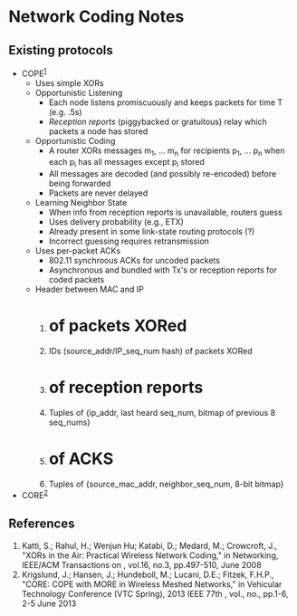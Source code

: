 Network Coding Notes
====================

Existing protocols
------------------

- COPE<sup>[1](NOTES.md#katti06)</sup>
  + Uses simple XORs
  + Opportunistic Listening
    * Each node listens promiscuously and keeps packets for time T (e.g. .5s)
    * *Reception reports* (piggybacked or gratuitous) relay which packets a node
      has stored
  + Opportunistic Coding
    * A router XORs messages m<sub>1</sub>, ... m<sub>n</sub> for recipients
      p<sub>1</sub>, ... p<sub>n</sub> when each p<sub>i</sub> has all messages
      except p<sub>i</sub> stored
    * All messages are decoded (and possibly re-encoded) before being forwarded
    * Packets are never delayed
  + Learning Neighbor State
    * When info from reception reports is unavailable, routers guess
    * Uses delivery probability (e.g., ETX)
    * Already present in some link-state routing protocols (?)
    * Incorrect guessing requires retransmission
  + Uses per-packet ACKs
    * 802.11 synchroous ACKs for uncoded packets
    * Asynchronous and bundled with Tx's or reception reports for coded packets
  + Header between MAC and IP
    1. # of packets XORed
    2. IDs (source\_addr/IP\_seq\_num hash) of packets XORed
    3. # of reception reports
    4. Tuples of {ip\_addr, last heard seq\_num, bitmap of previous 8 seq\_nums}
    5. # of ACKS
    6. Tuples of {source\_mac\_addr, neighbor\_seq\_num, 8-bit bitmap}
- CORE<sup>[2](NOTES.md#krigslund13)</sup>

References
----------

1. <a label="katti06"/>
   Katti, S.; Rahul, H.; Wenjun Hu; Katabi, D.; Medard, M.; Crowcroft, J.,
   "XORs in the Air: Practical Wireless Network Coding,"
   in Networking, IEEE/ACM Transactions on , vol.16, no.3, pp.497-510, June 2008
2. <a label="krigslund13"/>
   Krigslund, J.; Hansen, J.; Hundeboll, M.; Lucani, D.E.; Fitzek, F.H.P.,
   "CORE: COPE with MORE in Wireless Meshed Networks,"
   in Vehicular Technology Conference (VTC Spring), 2013 IEEE 77th ,
   vol., no., pp.1-6, 2-5 June 2013
